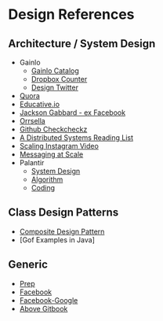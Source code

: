 # Design References
## Architecture / System Design
* Gainlo
  * [Gainlo Catalog](http://blog.gainlo.co/index.php/category/system-design-interview-questions/)
  * [Dropbox Counter](http://blog.gainlo.co/index.php/2016/09/12/dropbox-interview-design-hit-counter/)
  * [Design Twitter](http://blog.gainlo.co/index.php/2016/02/17/system-design-interview-question-how-to-design-twitter-part-1/)
* [Quora](https://www.quora.com/What-are-good-ways-to-answer-interview-design-questions)
* [Educative.io](https://www.educative.io/collection/5668639101419520/5649050225344512)
* [Jackson Gabbard - ex Facebook](https://jg.gg/architecture-and-systems-design-interview/)
* [Orrsella](https://orrsella.com/2016/05/28/preparing-for-a-system-architecture-interview/)
* [Github Checkcheckz](https://github.com/checkcheckzz/system-design-interview)
* [A Distributed Systems Reading List](http://dancres.github.io/Pages/)
* [Scaling Instagram Video](https://www.youtube.com/watch?v=oNA2C1vC8FQ)
* [Messaging at Scale](https://www.youtube.com/watch?v=E708csv4XgY&t=928s)
* Palantir
  * [System Design](https://www.palantir.com/2011/10/how-to-ace-a-systems-design-interview/)
  * [Algorithm](https://www.palantir.com/2011/09/how-to-ace-an-algorithms-interview/)
  * [Coding](https://www.palantir.com/2011/10/the-coding-interview/)


## Class Design Patterns
* [Composite Design Pattern](https://sourcemaking.com/design_patterns/composite)
* [Gof Examples in Java]

## Generic
* [Prep](https://www.quora.com/How-much-time-did-you-spend-preparing-for-Googles-interviews)
* [Facebook](https://www.facebook.com/careers/life/preparing-for-your-software-engineering-interview-at-facebook/)
* [Facebook-Google](https://orrsella.com/2016/05/14/preparing-for-a-facebook-google-software-engineer-interview/)
* [Above Gitbook](https://orrsella.gitbooks.io/soft-eng-interview-prep/content/topics/complexity.html)
